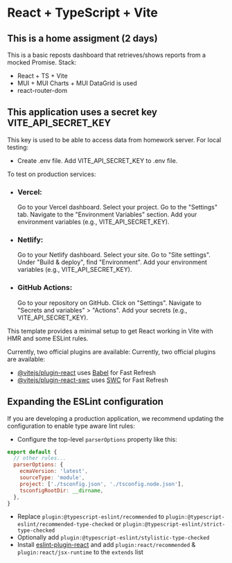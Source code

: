 # React + TypeScript + Vite

## This is a home assigment (2 days)
This is a basic reposts dashboard that retrieves/shows reports from a mocked Promise. Stack:
- React + TS + Vite
- MUI + MUI Charts + MUI DataGrid is used
- react-router-dom

## This application uses a secret key VITE_API_SECRET_KEY
This key is used to be able to access data from homework server.
For local testing:
- Create .env file. Add VITE_API_SECRET_KEY to .env file.

To test on production services:
- ### Vercel:
    Go to your Vercel dashboard.
    Select your project.
    Go to the "Settings" tab.
    Navigate to the "Environment Variables" section.
    Add your environment variables (e.g., VITE_API_SECRET_KEY).


- ### Netlify:
    Go to your Netlify dashboard.
    Select your site.
    Go to "Site settings".
    Under "Build & deploy", find "Environment".
    Add your environment variables (e.g., VITE_API_SECRET_KEY).


- ### GitHub Actions:
    Go to your repository on GitHub.
    Click on "Settings".
    Navigate to "Secrets and variables" > "Actions".
    Add your secrets (e.g., VITE_API_SECRET_KEY).
    

This template provides a minimal setup to get React working in Vite with HMR and some ESLint rules.

Currently, two official plugins are available:
Currently, two official plugins are available:

- [@vitejs/plugin-react](https://github.com/vitejs/vite-plugin-react/blob/main/packages/plugin-react/README.md) uses [Babel](https://babeljs.io/) for Fast Refresh
- [@vitejs/plugin-react-swc](https://github.com/vitejs/vite-plugin-react-swc) uses [SWC](https://swc.rs/) for Fast Refresh

## Expanding the ESLint configuration

If you are developing a production application, we recommend updating the configuration to enable type aware lint rules:

- Configure the top-level `parserOptions` property like this:

```js
export default {
  // other rules...
  parserOptions: {
    ecmaVersion: 'latest',
    sourceType: 'module',
    project: ['./tsconfig.json', './tsconfig.node.json'],
    tsconfigRootDir: __dirname,
  },
}
```

- Replace `plugin:@typescript-eslint/recommended` to `plugin:@typescript-eslint/recommended-type-checked` or `plugin:@typescript-eslint/strict-type-checked`
- Optionally add `plugin:@typescript-eslint/stylistic-type-checked`
- Install [eslint-plugin-react](https://github.com/jsx-eslint/eslint-plugin-react) and add `plugin:react/recommended` & `plugin:react/jsx-runtime` to the `extends` list

